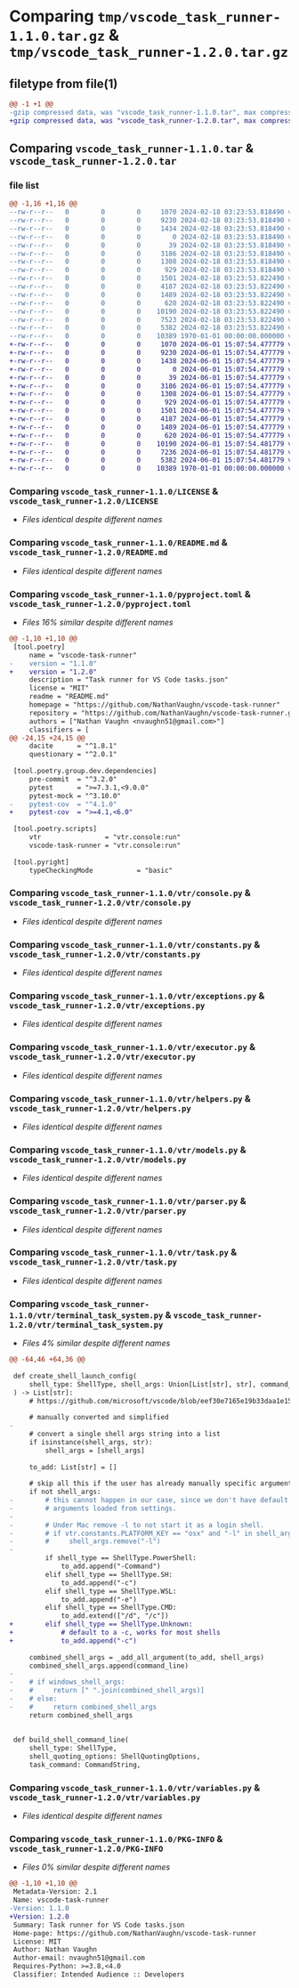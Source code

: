 # Comparing `tmp/vscode_task_runner-1.1.0.tar.gz` & `tmp/vscode_task_runner-1.2.0.tar.gz`

## filetype from file(1)

```diff
@@ -1 +1 @@
-gzip compressed data, was "vscode_task_runner-1.1.0.tar", max compression
+gzip compressed data, was "vscode_task_runner-1.2.0.tar", max compression
```

## Comparing `vscode_task_runner-1.1.0.tar` & `vscode_task_runner-1.2.0.tar`

### file list

```diff
@@ -1,16 +1,16 @@
--rw-r--r--   0        0        0     1070 2024-02-18 03:23:53.818490 vscode_task_runner-1.1.0/LICENSE
--rw-r--r--   0        0        0     9230 2024-02-18 03:23:53.818490 vscode_task_runner-1.1.0/README.md
--rw-r--r--   0        0        0     1434 2024-02-18 03:23:53.818490 vscode_task_runner-1.1.0/pyproject.toml
--rw-r--r--   0        0        0        0 2024-02-18 03:23:53.818490 vscode_task_runner-1.1.0/vtr/__init__.py
--rw-r--r--   0        0        0       39 2024-02-18 03:23:53.818490 vscode_task_runner-1.1.0/vtr/__main__.py
--rw-r--r--   0        0        0     3186 2024-02-18 03:23:53.818490 vscode_task_runner-1.1.0/vtr/console.py
--rw-r--r--   0        0        0     1308 2024-02-18 03:23:53.818490 vscode_task_runner-1.1.0/vtr/constants.py
--rw-r--r--   0        0        0      929 2024-02-18 03:23:53.818490 vscode_task_runner-1.1.0/vtr/exceptions.py
--rw-r--r--   0        0        0     1501 2024-02-18 03:23:53.822490 vscode_task_runner-1.1.0/vtr/executor.py
--rw-r--r--   0        0        0     4187 2024-02-18 03:23:53.822490 vscode_task_runner-1.1.0/vtr/helpers.py
--rw-r--r--   0        0        0     1489 2024-02-18 03:23:53.822490 vscode_task_runner-1.1.0/vtr/models.py
--rw-r--r--   0        0        0      620 2024-02-18 03:23:53.822490 vscode_task_runner-1.1.0/vtr/parser.py
--rw-r--r--   0        0        0    10190 2024-02-18 03:23:53.822490 vscode_task_runner-1.1.0/vtr/task.py
--rw-r--r--   0        0        0     7523 2024-02-18 03:23:53.822490 vscode_task_runner-1.1.0/vtr/terminal_task_system.py
--rw-r--r--   0        0        0     5382 2024-02-18 03:23:53.822490 vscode_task_runner-1.1.0/vtr/variables.py
--rw-r--r--   0        0        0    10389 1970-01-01 00:00:00.000000 vscode_task_runner-1.1.0/PKG-INFO
+-rw-r--r--   0        0        0     1070 2024-06-01 15:07:54.477779 vscode_task_runner-1.2.0/LICENSE
+-rw-r--r--   0        0        0     9230 2024-06-01 15:07:54.477779 vscode_task_runner-1.2.0/README.md
+-rw-r--r--   0        0        0     1438 2024-06-01 15:07:54.477779 vscode_task_runner-1.2.0/pyproject.toml
+-rw-r--r--   0        0        0        0 2024-06-01 15:07:54.477779 vscode_task_runner-1.2.0/vtr/__init__.py
+-rw-r--r--   0        0        0       39 2024-06-01 15:07:54.477779 vscode_task_runner-1.2.0/vtr/__main__.py
+-rw-r--r--   0        0        0     3186 2024-06-01 15:07:54.477779 vscode_task_runner-1.2.0/vtr/console.py
+-rw-r--r--   0        0        0     1308 2024-06-01 15:07:54.477779 vscode_task_runner-1.2.0/vtr/constants.py
+-rw-r--r--   0        0        0      929 2024-06-01 15:07:54.477779 vscode_task_runner-1.2.0/vtr/exceptions.py
+-rw-r--r--   0        0        0     1501 2024-06-01 15:07:54.477779 vscode_task_runner-1.2.0/vtr/executor.py
+-rw-r--r--   0        0        0     4187 2024-06-01 15:07:54.477779 vscode_task_runner-1.2.0/vtr/helpers.py
+-rw-r--r--   0        0        0     1489 2024-06-01 15:07:54.477779 vscode_task_runner-1.2.0/vtr/models.py
+-rw-r--r--   0        0        0      620 2024-06-01 15:07:54.477779 vscode_task_runner-1.2.0/vtr/parser.py
+-rw-r--r--   0        0        0    10190 2024-06-01 15:07:54.481779 vscode_task_runner-1.2.0/vtr/task.py
+-rw-r--r--   0        0        0     7236 2024-06-01 15:07:54.481779 vscode_task_runner-1.2.0/vtr/terminal_task_system.py
+-rw-r--r--   0        0        0     5382 2024-06-01 15:07:54.481779 vscode_task_runner-1.2.0/vtr/variables.py
+-rw-r--r--   0        0        0    10389 1970-01-01 00:00:00.000000 vscode_task_runner-1.2.0/PKG-INFO
```

### Comparing `vscode_task_runner-1.1.0/LICENSE` & `vscode_task_runner-1.2.0/LICENSE`

 * *Files identical despite different names*

### Comparing `vscode_task_runner-1.1.0/README.md` & `vscode_task_runner-1.2.0/README.md`

 * *Files identical despite different names*

### Comparing `vscode_task_runner-1.1.0/pyproject.toml` & `vscode_task_runner-1.2.0/pyproject.toml`

 * *Files 16% similar despite different names*

```diff
@@ -1,10 +1,10 @@
 [tool.poetry]
     name = "vscode-task-runner"
-    version = "1.1.0"
+    version = "1.2.0"
     description = "Task runner for VS Code tasks.json"
     license = "MIT"
     readme = "README.md"
     homepage = "https://github.com/NathanVaughn/vscode-task-runner"
     repository = "https://github.com/NathanVaughn/vscode-task-runner.git"
     authors = ["Nathan Vaughn <nvaughn51@gmail.com>"]
     classifiers = [
@@ -24,15 +24,15 @@
     dacite      = "^1.8.1"
     questionary = "^2.0.1"
 
 [tool.poetry.group.dev.dependencies]
     pre-commit  = "^3.2.0"
     pytest      = ">=7.3.1,<9.0.0"
     pytest-mock = "^3.10.0"
-    pytest-cov  = "^4.1.0"
+    pytest-cov  = ">=4.1,<6.0"
 
 [tool.poetry.scripts]
     vtr                = "vtr.console:run"
     vscode-task-runner = "vtr.console:run"
 
 [tool.pyright]
     typeCheckingMode           = "basic"
```

### Comparing `vscode_task_runner-1.1.0/vtr/console.py` & `vscode_task_runner-1.2.0/vtr/console.py`

 * *Files identical despite different names*

### Comparing `vscode_task_runner-1.1.0/vtr/constants.py` & `vscode_task_runner-1.2.0/vtr/constants.py`

 * *Files identical despite different names*

### Comparing `vscode_task_runner-1.1.0/vtr/exceptions.py` & `vscode_task_runner-1.2.0/vtr/exceptions.py`

 * *Files identical despite different names*

### Comparing `vscode_task_runner-1.1.0/vtr/executor.py` & `vscode_task_runner-1.2.0/vtr/executor.py`

 * *Files identical despite different names*

### Comparing `vscode_task_runner-1.1.0/vtr/helpers.py` & `vscode_task_runner-1.2.0/vtr/helpers.py`

 * *Files identical despite different names*

### Comparing `vscode_task_runner-1.1.0/vtr/models.py` & `vscode_task_runner-1.2.0/vtr/models.py`

 * *Files identical despite different names*

### Comparing `vscode_task_runner-1.1.0/vtr/parser.py` & `vscode_task_runner-1.2.0/vtr/parser.py`

 * *Files identical despite different names*

### Comparing `vscode_task_runner-1.1.0/vtr/task.py` & `vscode_task_runner-1.2.0/vtr/task.py`

 * *Files identical despite different names*

### Comparing `vscode_task_runner-1.1.0/vtr/terminal_task_system.py` & `vscode_task_runner-1.2.0/vtr/terminal_task_system.py`

 * *Files 4% similar despite different names*

```diff
@@ -64,46 +64,36 @@
 
 def create_shell_launch_config(
     shell_type: ShellType, shell_args: Union[List[str], str], command_line: str
 ) -> List[str]:
     # https://github.com/microsoft/vscode/blob/eef30e7165e19b33daa1e15e92fa34ff4a5df0d3/src/vs/workbench/contrib/tasks/browser/terminalTaskSystem.ts#L1107-L1177
 
     # manually converted and simplified
-
     # convert a single shell args string into a list
     if isinstance(shell_args, str):
         shell_args = [shell_args]
 
     to_add: List[str] = []
 
     # skip all this if the user has already manually specific arguments
     if not shell_args:
-        # this cannot happen in our case, since we don't have default
-        # arguments loaded from settings.
-
-        # Under Mac remove -l to not start it as a login shell.
-        # if vtr.constants.PLATFORM_KEY == "osx" and "-l" in shell_args:
-        #     shell_args.remove("-l")
-
         if shell_type == ShellType.PowerShell:
             to_add.append("-Command")
         elif shell_type == ShellType.SH:
             to_add.append("-c")
         elif shell_type == ShellType.WSL:
             to_add.append("-e")
         elif shell_type == ShellType.CMD:
             to_add.extend(["/d", "/c"])
+        elif shell_type == ShellType.Unknown:
+            # default to a -c, works for most shells
+            to_add.append("-c")
 
     combined_shell_args = _add_all_argument(to_add, shell_args)
     combined_shell_args.append(command_line)
-
-    # if windows_shell_args:
-    #     return [" ".join(combined_shell_args)]
-    # else:
-    #     return combined_shell_args
     return combined_shell_args
 
 
 def build_shell_command_line(
     shell_type: ShellType,
     shell_quoting_options: ShellQuotingOptions,
     task_command: CommandString,
```

### Comparing `vscode_task_runner-1.1.0/vtr/variables.py` & `vscode_task_runner-1.2.0/vtr/variables.py`

 * *Files identical despite different names*

### Comparing `vscode_task_runner-1.1.0/PKG-INFO` & `vscode_task_runner-1.2.0/PKG-INFO`

 * *Files 0% similar despite different names*

```diff
@@ -1,10 +1,10 @@
 Metadata-Version: 2.1
 Name: vscode-task-runner
-Version: 1.1.0
+Version: 1.2.0
 Summary: Task runner for VS Code tasks.json
 Home-page: https://github.com/NathanVaughn/vscode-task-runner
 License: MIT
 Author: Nathan Vaughn
 Author-email: nvaughn51@gmail.com
 Requires-Python: >=3.8,<4.0
 Classifier: Intended Audience :: Developers
```

